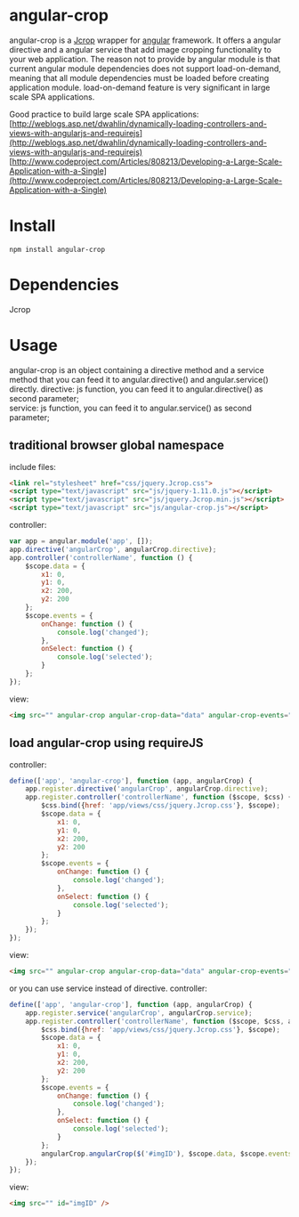 # angular-crop
angular-crop is a [Jcrop](http://deepliquid.com/content/Jcrop.html) wrapper for [angular](https://angularjs.org/) framework. It offers a angular directive and a angular service that add image cropping functionality to your web application. The reason not to provide by angular module is that current angular module dependencies does not support load-on-demand, meaning that all module dependencies must be loaded before creating application module. load-on-demand feature is very significant in large scale SPA applications.

Good practice to build large scale SPA applications: <br>
[http://weblogs.asp.net/dwahlin/dynamically-loading-controllers-and-views-with-angularjs-and-requirejs](http://weblogs.asp.net/dwahlin/dynamically-loading-controllers-and-views-with-angularjs-and-requirejs)
[http://www.codeproject.com/Articles/808213/Developing-a-Large-Scale-Application-with-a-Single](http://www.codeproject.com/Articles/808213/Developing-a-Large-Scale-Application-with-a-Single) <br>


# Install
```console
npm install angular-crop 
```

# Dependencies
Jcrop

# Usage
angular-crop is an object containing a directive method and a service method that you can feed it to angular.directive() and 
angular.service() directly. 
directive: js function, you can feed it to angular.directive() as second parameter;<br>
service: js function, you can feed it to angular.service() as second parameter; <br>
## traditional browser global namespace 
include files:
```html
<link rel="stylesheet" href="css/jquery.Jcrop.css">
<script type="text/javascript" src="js/jquery-1.11.0.js"></script>
<script type="text/javascript" src="js/jquery.Jcrop.min.js"></script>
<script type="text/javascript" src="js/angular-crop.js"></script>
```
controller: 
```js
var app = angular.module('app', []);
app.directive('angularCrop', angularCrop.directive);
app.controller('controllerName', function () {
	$scope.data = {
		x1: 0,
		y1: 0,
		x2: 200,
		y2: 200
	};
	$scope.events = {
		onChange: function () {
			console.log('changed');
		},
		onSelect: function () {
			console.log('selected');
		}
	};
});
```
view:
```html
<img src="" angular-crop angular-crop-data="data" angular-crop-events="events" />
```

## load angular-crop using requireJS
controller:
```js
define(['app', 'angular-crop'], function (app, angularCrop) {
	app.register.directive('angularCrop', angularCrop.directive);
	app.register.controller('controllerName', function ($scope, $css) {
		$css.bind({href: 'app/views/css/jquery.Jcrop.css'}, $scope);
		$scope.data = {
			x1: 0, 
			y1: 0,
			x2: 200,
			y2: 200
		};
		$scope.events = {
			onChange: function () {
				console.log('changed');
			},
			onSelect: function () {
				console.log('selected');
			}
		};
	});
});
```
view:
```html
<img src="" angular-crop angular-crop-data="data" angular-crop-events="events" />
```

or you can use service instead of directive.
controller:
```js
define(['app', 'angular-crop'], function (app, angularCrop) {
	app.register.service('angularCrop', angularCrop.service);
	app.register.controller('controllerName', function ($scope, $css, angularCrop) {
		$css.bind({href: 'app/views/css/jquery.Jcrop.css'}, $scope);
		$scope.data = {
			x1: 0, 
			y1: 0,
			x2: 200,
			y2: 200
		};
		$scope.events = {
			onChange: function () {
				console.log('changed');
			},
			onSelect: function () {
				console.log('selected');
			}
		};
		angularCrop.angularCrop($('#imgID'), $scope.data, $scope.events);
	});
});
```
view:
```html
<img src="" id="imgID" />
```




